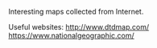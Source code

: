 Interesting maps collected from Internet. 

Useful websites:
http://www.dtdmap.com/
https://www.nationalgeographic.com/

